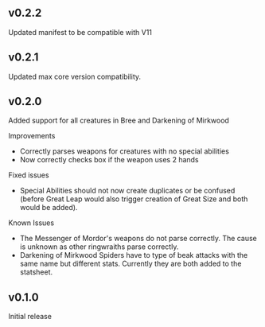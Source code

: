 ## v0.2.2
Updated manifest to be compatible with V11

## v0.2.1
Updated max core version compatibility.

## v0.2.0
Added support for all creatures in Bree and Darkening of Mirkwood

Improvements
* Correctly parses weapons for creatures with no special abilities
* Now correctly checks box if the weapon uses 2 hands

Fixed issues
* Special Abilities should not now create duplicates or be confused (before Great Leap would also trigger creation of Great Size and both would be added).

Known Issues
* The Messenger of Mordor's weapons do not parse correctly. The cause is unknown as other ringwraiths parse correctly.
* Darkening of Mirkwood Spiders have to type of beak attacks with the same name but different stats. Currently they are both added to the statsheet.

## v0.1.0

Initial release
